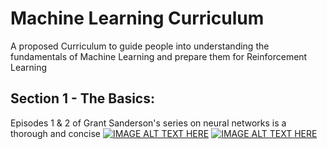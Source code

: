 # Machine Learning Curriculum
A proposed Curriculum to guide people into understanding the fundamentals of Machine Learning and prepare them for Reinforcement Learning

## Section 1 - The Basics:
Episodes 1 & 2 of Grant Sanderson's series on neural networks is a thorough and concise 
[![IMAGE ALT TEXT HERE](https://img.youtube.com/vi/IHZwWFHWa-w/0.jpg)](https://www.youtube.com/watch?v=IHZwWFHWa-w)
[![IMAGE ALT TEXT HERE](https://img.youtube.com/vi/aircAruvnKk/0.jpg)](https://www.youtube.com/watch?v=aircAruvnKk)

